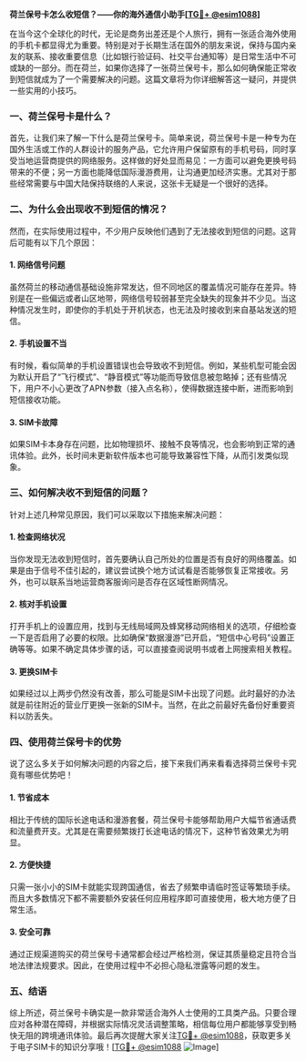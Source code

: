 **荷兰保号卡怎么收短信？——你的海外通信小助手[[TG💪+ @esim1088](https://t.me/s/esim1088)]**

在当今这个全球化的时代，无论是商务出差还是个人旅行，拥有一张适合海外使用的手机卡都显得尤为重要。特别是对于长期生活在国外的朋友来说，保持与国内亲友的联系、接收重要信息（比如银行验证码、社交平台通知等）是日常生活中不可或缺的一部分。而在荷兰，如果你选择了一张荷兰保号卡，那么如何确保能正常收到短信就成为了一个需要解决的问题。这篇文章将为你详细解答这一疑问，并提供一些实用的小技巧。

### 一、荷兰保号卡是什么？

首先，让我们来了解一下什么是荷兰保号卡。简单来说，荷兰保号卡是一种专为在国外生活或工作的人群设计的服务产品，它允许用户保留原有的手机号码，同时享受当地运营商提供的网络服务。这样做的好处显而易见：一方面可以避免更换号码带来的不便；另一方面也能降低国际漫游费用，让沟通更加经济实惠。尤其对于那些经常需要与中国大陆保持联络的人来说，这张卡无疑是一个很好的选择。

### 二、为什么会出现收不到短信的情况？

然而，在实际使用过程中，不少用户反映他们遇到了无法接收到短信的问题。这背后可能有以下几个原因：

#### 1. 网络信号问题
虽然荷兰的移动通信基础设施非常发达，但不同地区的覆盖情况可能存在差异。特别是在一些偏远或者山区地带，网络信号较弱甚至完全缺失的现象并不少见。当这种情况发生时，即使你的手机处于开机状态，也无法及时接收到来自基站发送的短信。

#### 2. 手机设置不当
有时候，看似简单的手机设置错误也会导致收不到短信。例如，某些机型可能会因为默认开启了“飞行模式”、“静音模式”等功能而导致信息被忽略掉；还有些情况下，用户不小心更改了APN参数（接入点名称），使得数据连接中断，进而影响到短信接收功能。

#### 3. SIM卡故障
如果SIM卡本身存在问题，比如物理损坏、接触不良等情况，也会影响到正常的通讯体验。此外，长时间未更新软件版本也可能导致兼容性下降，从而引发类似现象。

### 三、如何解决收不到短信的问题？

针对上述几种常见原因，我们可以采取以下措施来解决问题：

#### 1. 检查网络状况
当你发现无法收到短信时，首先要确认自己所处的位置是否有良好的网络覆盖。如果是由于信号不佳引起的，建议尝试换个地方试试看是否能够恢复正常接收。另外，也可以联系当地运营商客服询问是否存在区域性断网情况。

#### 2. 核对手机设置
打开手机上的设置应用，找到与无线局域网及蜂窝移动网络相关的选项，仔细检查一下是否启用了必要的权限。比如确保“数据漫游”已开启，“短信中心号码”设置正确等等。如果不确定具体步骤的话，可以直接查阅说明书或者上网搜索相关教程。

#### 3. 更换SIM卡
如果经过以上两步仍然没有改善，那么可能是SIM卡出现了问题。此时最好的办法就是前往附近的营业厅更换一张新的SIM卡。当然，在此之前最好先备份好重要资料以防丢失。

### 四、使用荷兰保号卡的优势

说了这么多关于如何解决问题的内容之后，接下来我们再来看看选择荷兰保号卡究竟有哪些优势吧！

#### 1. 节省成本
相比于传统的国际长途电话和漫游套餐，荷兰保号卡能够帮助用户大幅节省通话费和流量费开支。尤其是在需要频繁拨打长途电话的情况下，这种节省效果尤为明显。

#### 2. 方便快捷
只需一张小小的SIM卡就能实现跨国通信，省去了频繁申请临时签证等繁琐手续。而且大多数情况下都不需要额外安装任何应用程序即可直接使用，极大地方便了日常生活。

#### 3. 安全可靠
通过正规渠道购买的荷兰保号卡通常都会经过严格检测，保证其质量稳定且符合当地法律法规要求。因此，在使用过程中不必担心隐私泄露等问题的发生。

### 五、结语

综上所述，荷兰保号卡确实是一款非常适合海外人士使用的工具类产品。只要合理应对各种潜在障碍，并根据实际情况灵活调整策略，相信每位用户都能够享受到畅快无阻的跨境通讯体验。最后再次提醒大家关注[TG💪+ @esim1088](https://t.me/s/esim1088)，获取更多关于电子SIM卡的知识分享哦！[[TG💪+ @esim1088](https://t.me/s/esim1088) ![Image](https://i.postimg.cc/4NQfJmqS/Snipaste-2025-05-13-00-14-12.png)]